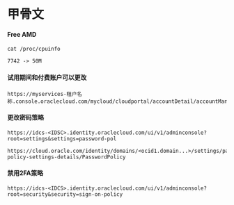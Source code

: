 # 甲骨文
#### Free AMD
```
cat /proc/cpuinfo

7742 -> 50M

```

#### 试用期间和付费账户可以更改
```
https://myservices-租户名称.console.oraclecloud.com/mycloud/cloudportal/accountDetail/accountManagement

```

#### 更改密码策略
```
https://idcs-<IDSC>.identity.oraclecloud.com/ui/v1/adminconsole?root=settings&settings=password-pol

https://cloud.oracle.com/identity/domains/<ocid1.domain...>/settings/password-policy-settings-details/PasswordPolicy

```

#### 禁用2FA策略
```
https://idcs-<IDCS>.identity.oraclecloud.com/ui/v1/adminconsole?root=security&security=sign-on-policy

```

